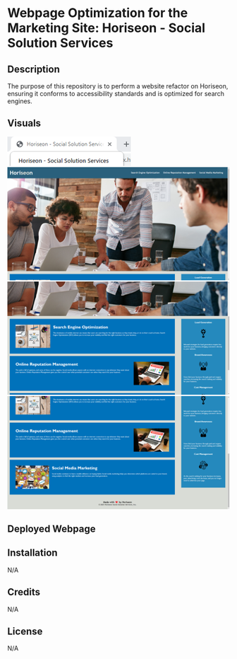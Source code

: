 # Webpage Optimization for the Marketing Site: Horiseon - Social Solution Services

## Description

The purpose of this repository is to perform a website refactor on Horiseon, ensuring it conforms to accessibility standards and is optimized for search engines.

## Visuals
![A screenshot of the website title.](./assets/images/4.png)
![The first Horiseon webpage screenshot showing the heading, a navigation bar, and the header image.](./assets/images/1.png)
![The second Horiseon webpage screenshot showing parts of card contents and sidebar contents.](./assets/images/2.png)
![The third Horiseon webpage screenshot showing card contents, sidebar contents, and the footer text.](./assets/images/3.png)

## Deployed Webpage



## Installation

N/A

## Credits

N/A

## License

N/A